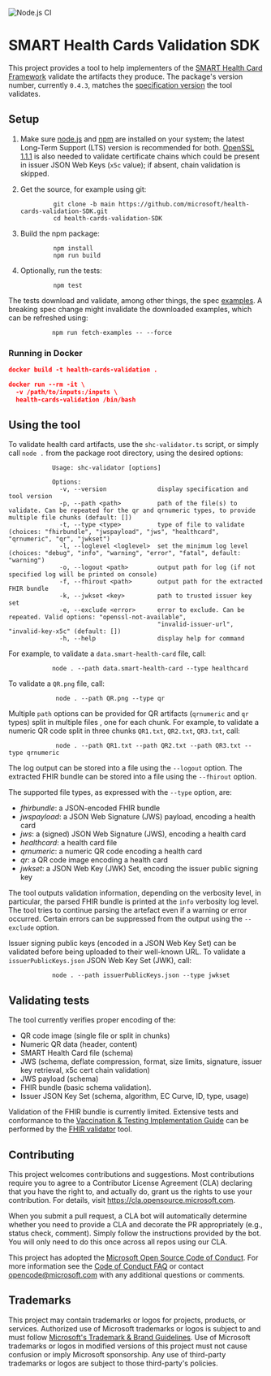 ![Node.js CI](https://github.com/microsoft/health-cards-validation-SDK/actions/workflows/node.js.yml/badge.svg)

# SMART Health Cards Validation SDK

This project provides a tool to help implementers of the [SMART Health Card Framework](https://smarthealth.cards/) validate the artifacts they produce. The package's version number, currently `0.4.3`, matches the [specification version](https://smarthealth.cards/changelog/) the tool validates.

## Setup

1. Make sure [node.js](https://nodejs.org/) and [npm](https://docs.npmjs.com/downloading-and-installing-node-js-and-npm) are installed on your system; the latest Long-Term Support (LTS) version is recommended for both. [OpenSSL 1.1.1](https://www.openssl.org/) is also needed to validate certificate chains which could be present in issuer JSON Web Keys (`x5c` value); if absent, chain validation is skipped.

2. Get the source, for example using git:

                git clone -b main https://github.com/microsoft/health-cards-validation-SDK.git
                cd health-cards-validation-SDK

3. Build the npm package:

                npm install
                npm run build

3. Optionally, run the tests:

                npm test

The tests download and validate, among other things, the spec [examples](https://smarthealth.cards/examples/). A breaking spec change might invalidate the downloaded examples, which can be refreshed using:

                npm run fetch-examples -- --force

### Running in Docker

```json
docker build -t health-cards-validation .

docker run --rm -it \
  -v /path/to/inputs:/inputs \
  health-cards-validation /bin/bash
```

## Using the tool

To validate health card artifacts, use the `shc-validator.ts` script, or simply call `node .` from the package root directory, using the desired options:

                Usage: shc-validator [options]
                
                Options:
                  -v, --version              display specification and tool version
                  -p, --path <path>          path of the file(s) to validate. Can be repeated for the qr and qrnumeric types, to provide multiple file chunks (default: [])
                  -t, --type <type>          type of file to validate (choices: "fhirbundle", "jwspayload", "jws", "healthcard", "qrnumeric", "qr", "jwkset")
                  -l, --loglevel <loglevel>  set the minimum log level (choices: "debug", "info", "warning", "error", "fatal", default: "warning")
                  -o, --logout <path>        output path for log (if not specified log will be printed on console)
                  -f, --fhirout <path>       output path for the extracted FHIR bundle
                  -k, --jwkset <key>         path to trusted issuer key set
                  -e, --exclude <error>      error to exclude. Can be repeated. Valid options: "openssl-not-available",
                                             "invalid-issuer-url", "invalid-key-x5c" (default: [])
                  -h, --help                 display help for command

For example, to validate a `data.smart-health-card` file, call:

                node . --path data.smart-health-card --type healthcard

To validate a `QR.png` file, call:

                 node . --path QR.png --type qr

Multiple `path` options can be provided for QR artifacts (`qrnumeric` and `qr` types) split in multiple files , one for each chunk. For example, to validate a numeric QR code split in three chunks `QR1.txt`, `QR2.txt`, `QR3.txt`, call:

                 node . --path QR1.txt --path QR2.txt --path QR3.txt --type qrnumeric

The log output can be stored into a file using the `--logout` option. The extracted FHIR bundle can be stored into a file using the `--fhirout` option.

The supported file types, as expressed with the `--type` option, are:
 - *fhirbundle*: a JSON-encoded FHIR bundle
 - *jwspayload*: a JSON Web Signature (JWS) payload, encoding a health card
 - *jws*: a (signed) JSON Web Signature (JWS), encoding a health card
 - *healthcard*: a health card file
 - *qrnumeric*: a numeric QR code encoding a health card
 - *qr*: a QR code image encoding a health card
 - *jwkset*: a JSON Web Key (JWK) Set, encoding the issuer public signing key

The tool outputs validation information, depending on the verbosity level, in particular, the parsed FHIR bundle is printed at the `info` verbosity log level. The tool tries to continue parsing the artefact even if a warning or error occurred. Certain errors can be suppressed from the output using the `--exclude` option.

Issuer signing public keys (encoded in a JSON Web Key Set) can be validated before being uploaded to their well-known URL. To validate a `issuerPublicKeys.json` JSON Web Key Set (JWK), call:

                node . --path issuerPublicKeys.json --type jwkset

## Validating tests

The tool currently verifies proper encoding of the:
 - QR code image (single file or split in chunks)
 - Numeric QR data (header, content)
 - SMART Health Card file (schema)
 - JWS (schema, deflate compression, format, size limits, signature, issuer key retrieval, x5c cert chain validation)
 - JWS payload (schema)
 - FHIR bundle (basic schema validation).
 - Issuer JSON Key Set (schema, algorithm, EC Curve, ID, type, usage)

Validation of the FHIR bundle is currently limited. Extensive tests and conformance to the [Vaccination & Testing Implementation Guide](http://build.fhir.org/ig/dvci/vaccine-credential-ig/branches/main/) can be performed by the [FHIR validator](https://wiki.hl7.org/Using_the_FHIR_Validator) tool.

## Contributing

This project welcomes contributions and suggestions.  Most contributions require you to agree to a
Contributor License Agreement (CLA) declaring that you have the right to, and actually do, grant us
the rights to use your contribution. For details, visit https://cla.opensource.microsoft.com.

When you submit a pull request, a CLA bot will automatically determine whether you need to provide
a CLA and decorate the PR appropriately (e.g., status check, comment). Simply follow the instructions
provided by the bot. You will only need to do this once across all repos using our CLA.

This project has adopted the [Microsoft Open Source Code of Conduct](https://opensource.microsoft.com/codeofconduct/).
For more information see the [Code of Conduct FAQ](https://opensource.microsoft.com/codeofconduct/faq/) or
contact [opencode@microsoft.com](mailto:opencode@microsoft.com) with any additional questions or comments.

## Trademarks

This project may contain trademarks or logos for projects, products, or services. Authorized use of Microsoft 
trademarks or logos is subject to and must follow 
[Microsoft's Trademark & Brand Guidelines](https://www.microsoft.com/en-us/legal/intellectualproperty/trademarks/usage/general).
Use of Microsoft trademarks or logos in modified versions of this project must not cause confusion or imply Microsoft sponsorship.
Any use of third-party trademarks or logos are subject to those third-party's policies.
